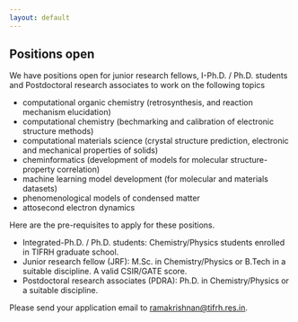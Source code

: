 ```yaml
---
layout: default
---
```


## Positions open

We have positions open for junior research fellows, I-Ph.D. / Ph.D. students and Postdoctoral research associates to work on the following topics
- computational organic chemistry (retrosynthesis, and reaction mechanism elucidation)     
- computational chemistry (bechmarking and calibration of electronic structure methods)      
- computational materials science (crystal structure prediction, electronic and mechanical properties of solids) 
- cheminformatics (development of models for molecular structure-property correlation)     
- machine learning model development (for molecular and materials datasets)    
- phenomenological models of condensed matter    
- attosecond electron dynamics  

Here are the pre-requisites to apply for these positions.     

- Integrated-Ph.D. / Ph.D. students: Chemistry/Physics students enrolled in TIFRH graduate school.     
- Junior research fellow (JRF): M.Sc. in Chemistry/Physics or B.Tech in a suitable discipline. A valid CSIR/GATE score.      
- Postdoctoral research associates (PDRA): Ph.D. in Chemistry/Physics or a suitable discipline.         

Please send your application email to [ramakrishnan@tifrh.res.in](ramakrishnan@tifrh.res.in).    





